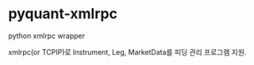 # pyquant-xmlrpc
python xmlrpc wrapper

xmlrpc(or TCPIP)로 Instrument, Leg, MarketData를 피딩
관리 프로그램 지원.

